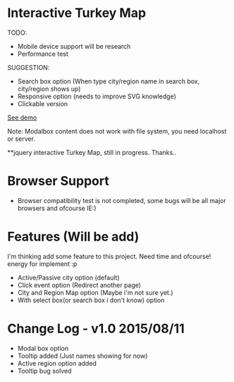 # Interactive Turkey Map


TODO:
- Mobile device support will be research
- Performance test

SUGGESTION:
- Search box option (When type city/region name in search box, city/region shows up)
- Responsive option (needs to improve SVG knowledge)
- Clickable version


[See demo](http://selengora.github.io/TurkeyMap/)

Note: Modalbox content does not work with file system, you need localhost or server.


**jquery interactive Turkey Map, still in progress. Thanks..

# Browser Support
- Browser compatibility test is not completed, some bugs will be all major browsers and ofcourse IE:)

# Features (Will be add)
I'm thinking add some feature to this project. Need time and ofcourse! energy for implement :p

- Active/Passive city option (default)
- Click event option (Redirect another page)
- City and Region Map option (Maybe i'm not sure yet.)
- With select box(or search box i don't know) option

# Change Log - v1.0 2015/08/11

- Modal box option
- Tooltip added (Just names showing for now)
- Active region option added
- Tooltip bug solved
